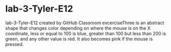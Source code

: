 # lab-3-Tyler-E12
lab-3-Tyler-E12 created by GitHub Classroom
excerciseThree is an abstract shape that changes color depending on where the mouse is on the X coordinate, less or equal to 100 is blue, greater than 100
but less than 200 is green, and any other value is red. It also becomes pink if the mouse is pressed.
